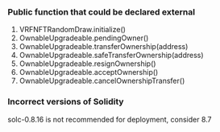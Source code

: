 ### Public function that could be declared external
1. VRFNFTRandomDraw.initialize()
2. OwnableUpgradeable.pendingOwner()
3. OwnableUpgradeable.transferOwnership(address)
4. OwnableUpgradeable.safeTransferOwnership(address)
5. OwnableUpgradeable.resignOwnership()
6. OwnableUpgradeable.acceptOwnership()
7. OwnableUpgradeable.cancelOwnershipTransfer()


### Incorrect versions of Solidity
solc-0.8.16 is not recommended for deployment, consider 8.7


